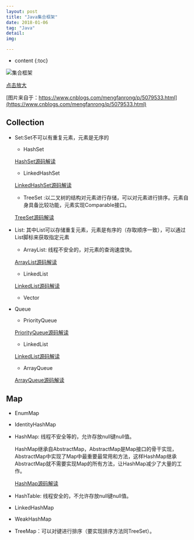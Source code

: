 ```yaml
---
layout: post
title: "Java集合框架"
date: 2018-01-06
tag: "Java"
detail: 
img: 

---
```


* content
{:toc}



![集合框架](http://img.blog.csdn.net/20140727005415750)

[点击放大](http://img.blog.csdn.net/20140727005415750)

[图片来自于：https://www.cnblogs.com/mengfanrong/p/5079533.html](https://www.cnblogs.com/mengfanrong/p/5079533.html)


## Collection


* Set:Set不可以有重复元素，元素是无序的

	* HashSet
	
	[HashSet源码解读](http://blog.csdn.net/chenssy/article/details/21988605)
	
	* LinkedHashSet
	
	[LinkedHashSet源码解读](http://zhangshixi.iteye.com/blog/673319)
	
	* TreeSet :以二叉树的结构对元素进行存储，可以对元素进行排序。元素自身具备比较功能，元素实现Comparable接口。
	
	[TreeSet源码解读](https://www.cnblogs.com/skywang12345/p/3311268.html)
	

* List: 其中List可以存储重复元素，元素是有序的（存取顺序一致），可以通过List脚标来获取指定元素

	* ArrayList: 线程不安全的，对元素的查询速度快。
	
	[ArrayList源码解读](http://zhangshixi.iteye.com/blog/674856)
	
	* LinkedList
	
	[LinkedList源码解读](https://www.cnblogs.com/skywang12345/p/3308807.html)
	
	* Vector
	
	

* Queue
	* PriorityQueue
	
	[PriorityQueue源码解读](http://blog.csdn.net/qunxingvip/article/details/51924642)
	
	* LinkedList
	
	[LinkedList源码解读](https://www.cnblogs.com/skywang12345/p/3308807.html)
	
	* ArrayQueue
	
	[ArrayQueue源码解读](https://www.cnblogs.com/CarpenterLee/p/5468803.html)
	

## Map

* EnumMap
* IdentityHashMap
* HashMap: 线程不安全等的，允许存放null键null值。


	HashMap继承自AbstractMap，AbstractMap是Map接口的骨干实现，AbstractMap中实现了Map中最重要最常用和方法，这样HashMap继承AbstractMap就不需要实现Map的所有方法，让HashMap减少了大量的工作。 
	
	[HashMap源码解读](http://blog.csdn.net/jeffleo/article/details/54946424)
	
* HashTable: 线程安全的，不允许存放null键null值。
	
* LinkedHashMap
* WeakHashMap
* TreeMap：可以对键进行排序（要实现排序方法同TreeSet）。

